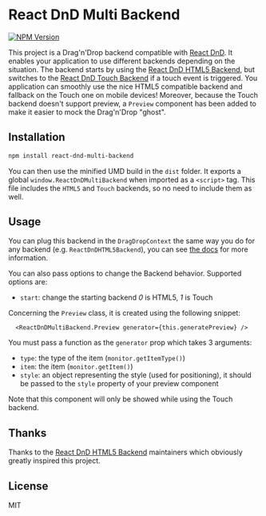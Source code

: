 # React DnD Multi Backend

[![NPM Version][npm-image]][npm-url]

This project is a Drag'n'Drop backend compatible with [React DnD](https://github.com/gaearon/react-dnd).
It enables your application to use different backends depending on the situation. The backend starts by using the [React DnD HTML5 Backend](https://github.com/gaearon/react-dnd-html5-backend), but switches to the [React DnD Touch Backend](https://github.com/yahoo/react-dnd-touch-backend) if a touch event is triggered.
You application can smoothly use the nice HTML5 compatible backend and fallback on the Touch one on mobile devices!
Moreover, because the Touch backend doesn't support preview, a `Preview` component has been added to make it easier to mock the Drag'n'Drop "ghost".

## Installation

```bash
npm install react-dnd-multi-backend
```

You can then use the minified UMD build in the `dist` folder.
It exports a global `window.ReactDnDMultiBackend` when imported as a `<script>` tag.
This file includes the `HTML5` and `Touch` backends, so no need to include them as well.

## Usage

You can plug this backend in the `DragDropContext` the same way you do for any backend (e.g. `ReactDnDHTML5Backend`), you can see [the docs](http://gaearon.github.io/react-dnd/docs-html5-backend.html) for more information.

You can also pass options to change the Backend behavior. Supported options are:

 - `start`: change the starting backend *0* is HTML5, *1* is Touch


Concerning the `Preview` class, it is created using the following snippet:
```
  <ReactDnDMultiBackend.Preview generator={this.generatePreview} />
```
You must pass a function as the `generator` prop which takes 3 arguments:

 - `type`: the type of the item (`monitor.getItemType()`)
 - `item`: the item (`monitor.getItem()`)
 - `style`: an object representing the style (used for positioning), it should be passed to the `style` property of your preview component

Note that this component will only be showed while using the Touch backend.

## Thanks

Thanks to the [React DnD HTML5 Backend](https://github.com/gaearon/react-dnd-html5-backend) maintainers which obviously greatly inspired this project.

## License

MIT



[npm-image]: https://img.shields.io/npm/v/react-dnd-multi-backend.svg
[npm-url]: https://npmjs.org/package/react-dnd-multi-backend
